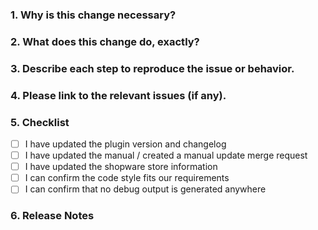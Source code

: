 ### 1. Why is this change necessary?
<!--
  Here you can simply write if this change is a bug or a feature.

  If the change is a feature please provide a small description of what is being improved.
  If the change is a bug please provide a small description of what the actual bug is.
-->

### 2. What does this change do, exactly?
<!--
  In this section you need to inform about the exact changes you have made in the plugin.

  Examples:
  - I have added a new plugin config
  - I changed the behavior of a storefront javascript plugin, because of a functional change
  - I have removed file X because of Y
-->

### 3. Describe each step to reproduce the issue or behavior.
<!--
   The following description should be dummy-proof.

   You need to inform the reviewer exactly how to test your changes.

   Examples:
   - You need to re-import the snippets
   - You have to create several entities in the administration to get to the changed mask/behavior

   Then the reviewer can use his own imagination to test edge cases, too.
-->

### 4. Please link to the relevant issues (if any).
<!--
  In general, there will be a link to the Redmine ticket.

  For every link, you have to write a single line.
-->

### 5. Checklist
<!--
  This is the general checklist for this MR.

  You should not assign the MR to a reviewer before checking all of these todos.

  Sometimes a todo is not necessary for the current requirement, then you can ignore it.
  As a reviewer, you must make sure the author did all of the todos correctly.

  If you have additional todos, which are not in the default list, go ahead and add them to your MRs description.
-->

- [ ] I have updated the plugin version and changelog
- [ ] I have updated the manual / created a manual update merge request
- [ ] I have updated the shopware store information
- [ ] I can confirm the code style fits our requirements
- [ ] I can confirm that no debug output is generated anywhere

### 6. Release Notes
<!--
  In case you want to inform the release master about important notes for releasing this MR, write it down here.
  If you don't have any "release note" remove this section for better clarity.
-->
